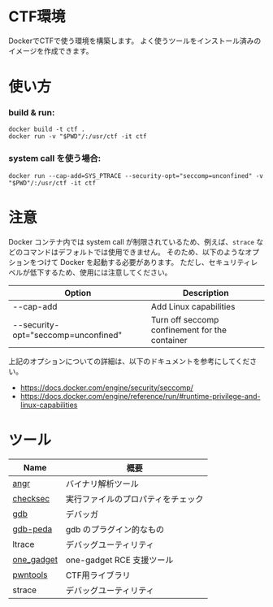 # CTF環境
DockerでCTFで使う環境を構築します。
よく使うツールをインストール済みのイメージを作成できます。

# 使い方

### build & run:
```shell
docker build -t ctf .
docker run -v "$PWD"/:/usr/ctf -it ctf
```

### system call を使う場合:

```shell
docker run --cap-add=SYS_PTRACE --security-opt="seccomp=unconfined" -v "$PWD"/:/usr/ctf -it ctf
```

# 注意
Docker コンテナ内では system call が制限されているため、例えば、`strace` などのコマンドはデフォルトでは使用できません。
そのため、以下のようなオプションをつけて Docker を起動する必要があります。
ただし、セキュリティレベルが低下するため、使用には注意してください。

Option | Description
--|--
--cap-add | Add Linux capabilities
--security-opt="seccomp=unconfined"	| Turn off seccomp confinement for the container


上記のオプションについての詳細は、以下のドキュメントを参考にしてください。
- https://docs.docker.com/engine/security/seccomp/
- https://docs.docker.com/engine/reference/run/#runtime-privilege-and-linux-capabilities


# ツール

Name | 概要
--|--
[angr](https://angr.io/) | バイナリ解析ツール
[checksec](https://github.com/slimm609/checksec.sh) | 実行ファイルのプロパティをチェック
[gdb](http://sourceware.org/gdb/current/onlinedocs/gdb/) | デバッガ
[gdb-peda](https://github.com/longld/peda) | gdb のプラグイン的なもの
ltrace | デバッグユーティリティ
[one_gadget](https://github.com/david942j/one_gadget) | one-gadget RCE 支援ツール
[pwntools](https://github.com/Gallopsled/pwntools) | CTF用ライブラリ
strace | デバッグユーティリティ

